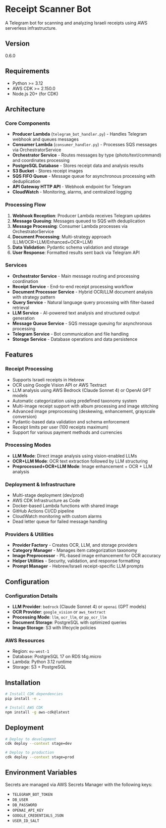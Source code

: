 # Receipt Scanner Bot

A Telegram bot for scanning and analyzing Israeli receipts using AWS serverless infrastructure.

## Version
0.6.0

## Requirements
- Python >= 3.12
- AWS CDK >= 2.150.0
- Node.js 20+ (for CDK)

## Architecture

### Core Components
- **Producer Lambda** (`telegram_bot_handler.py`) - Handles Telegram webhook and queues messages
- **Consumer Lambda** (`consumer_handler.py`) - Processes SQS messages via OrchestratorService
- **Orchestrator Service** - Routes messages by type (photo/text/command) and coordinates processing
- **PostgreSQL Database** - Stores receipt data and analysis results
- **S3 Bucket** - Stores receipt images
- **SQS FIFO Queue** - Message queue for asynchronous processing with deduplication
- **API Gateway HTTP API** - Webhook endpoint for Telegram
- **CloudWatch** - Monitoring, alarms, and centralized logging

### Processing Flow
1. **Webhook Reception**: Producer Lambda receives Telegram updates
2. **Message Queuing**: Messages queued to SQS with deduplication
3. **Message Processing**: Consumer Lambda processes via OrchestratorService
4. **Document Processing**: Multi-strategy approach (LLM/OCR+LLM/Enhanced+OCR+LLM)
5. **Data Validation**: Pydantic schema validation and storage
6. **User Response**: Formatted results sent back via Telegram API

### Services
- **Orchestrator Service** - Main message routing and processing coordination
- **Receipt Service** - End-to-end receipt processing workflow
- **Document Processor Service** - Hybrid OCR/LLM document analysis with strategy pattern
- **Query Service** - Natural language query processing with filter-based retrieval
- **LLM Service** - AI-powered text analysis and structured output generation
- **Message Queue Service** - SQS message queuing for asynchronous processing
- **Telegram Service** - Bot communication and file handling
- **Storage Service** - Database operations and data persistence

## Features

### Receipt Processing
- Supports Israeli receipts in Hebrew
- OCR using Google Vision API or AWS Textract
- LLM analysis using AWS Bedrock (Claude Sonnet 4) or OpenAI GPT models
- Automatic categorization using predefined taxonomy system
- Multi-image receipt support with album processing and image stitching
- Advanced image preprocessing (deskewing, enhancement, grayscale conversion)
- Pydantic-based data validation and schema enforcement
- Receipt limits per user (100 receipts maximum)
- Support for various payment methods and currencies

### Processing Modes
- **LLM Mode**: Direct image analysis using vision-enabled LLMs
- **OCR+LLM Mode**: OCR text extraction followed by LLM structuring
- **Preprocessed+OCR+LLM Mode**: Image enhancement + OCR + LLM analysis

### Deployment & Infrastructure
- Multi-stage deployment (dev/prod)
- AWS CDK Infrastructure as Code
- Docker-based Lambda functions with shared image
- GitHub Actions CI/CD pipeline
- CloudWatch monitoring with custom alarms
- Dead letter queue for failed message handling

### Providers & Utilities
- **Provider Factory** - Creates OCR, LLM, and storage providers
- **Category Manager** - Manages item categorization taxonomy
- **Image Preprocessor** - PIL-based image enhancement for OCR accuracy
- **Helper Utilities** - Security, validation, and response formatting
- **Prompt Manager** - Hebrew/Israeli receipt-specific LLM prompts

## Configuration

### Configuration Details
- **LLM Provider**: `bedrock` (Claude Sonnet 4) or `openai` (GPT models)
- **OCR Provider**: `google_vision` or `aws_textract`
- **Processing Mode**: `llm`, `ocr_llm`, or `pp_ocr_llm`
- **Document Storage**: PostgreSQL with optimized queries
- **Image Storage**: S3 with lifecycle policies

### AWS Resources
- Region: `eu-west-1`
- Database: PostgreSQL 17 on RDS t4g.micro
- Lambda: Python 3.12 runtime
- Storage: S3 + PostgreSQL

## Installation

```bash
# Install CDK dependencies
pip install -e .

# Install AWS CDK
npm install -g aws-cdk@latest
```

## Deployment

```bash
# Deploy to development
cdk deploy --context stage=dev

# Deploy to production
cdk deploy --context stage=prod
```

## Environment Variables
Secrets are managed via AWS Secrets Manager with the following keys:
- `TELEGRAM_BOT_TOKEN`
- `DB_USER`
- `DB_PASSWORD`
- `OPENAI_API_KEY`
- `GOOGLE_CREDENTIALS_JSON`
- `USER_ID_SALT`

